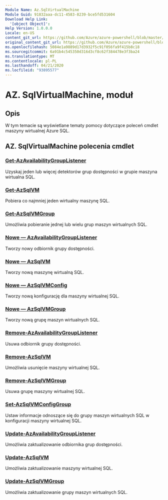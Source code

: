 ```yaml
---
Module Name: Az.SqlVirtualMachine
Module Guid: 91832aaa-dc11-4583-8239-bce5fd531604
Download Help Link:
  '[object Object]': 
Help Version: 1.0.0.0
Locale: en-US
content_git_url: https://github.com/Azure/azure-powershell/blob/master/src/SqlVirtualMachine/SqlVirtualMachine/help/Az.SqlVirtualMachine.md
original_content_git_url: https://github.com/Azure/azure-powershell/blob/master/src/SqlVirtualMachine/SqlVirtualMachine/help/Az.SqlVirtualMachine.md
ms.openlocfilehash: 5084e1a9889d17d3932f5c91f056fa9f415b8c18
ms.sourcegitcommit: 6a91b4c545350d316d3cf8c62f384478e3f3ba24
ms.translationtype: MT
ms.contentlocale: pl-PL
ms.lasthandoff: 04/21/2020
ms.locfileid: "93895577"
---
```

# AZ. SqlVirtualMachine, moduł
## Opis
W tym temacie są wyświetlane tematy pomocy dotyczące poleceń cmdlet maszyny wirtualnej Azure SQL.

## AZ. SqlVirtualMachine polecenia cmdlet
### [Get-AzAvailabilityGroupListener](Get-AzAvailabilityGroupListener.md)
Uzyskaj jeden lub więcej detektorów grup dostępności w grupie maszyna wirtualna SQL.

### [Get-AzSqlVM](Get-AzSqlVM.md)
Pobiera co najmniej jeden wirtualny maszynę SQL.

### [Get-AzSqlVMGroup](Get-AzSqlVMGroup.md)
Umożliwia pobieranie jednej lub wielu grup maszyn wirtualnych SQL.

### [Nowe — AzAvailabilityGroupListener](New-AzAvailabilityGroupListener.md)
Tworzy nowy odbiornik grupy dostępności.

### [Nowe — AzSqlVM](New-AzSqlVM.md)
Tworzy nową maszynę wirtualną SQL.

### [Nowe — AzSqlVMConfig](New-AzSqlVMConfig.md)
Tworzy nową konfigurację dla maszyny wirtualnej SQL.

### [Nowe — AzSqlVMGroup](New-AzSqlVMGroup.md)
Tworzy nową grupę maszyn wirtualnych SQL.

### [Remove-AzAvailabilityGroupListener](Remove-AzAvailabilityGroupListener.md)
Usuwa odbiornik grupy dostępności.

### [Remove-AzSqlVM](Remove-AzSqlVM.md)
Umożliwia usunięcie maszyny wirtualnej SQL.

### [Remove-AzSqlVMGroup](Remove-AzSqlVMGroup.md)
Usuwa grupę maszyny wirtualnej SQL.

### [Set-AzSqlVMConfigGroup](Set-AzSqlVMConfigGroup.md)
Ustaw informacje odnoszące się do grupy maszyn wirtualnych SQL w konfiguracji maszyny wirtualnej SQL.

### [Update-AzAvailabilityGroupListener](Update-AzAvailabilityGroupListener.md)
Umożliwia zaktualizowanie odbiornika grup dostępności.

### [Update-AzSqlVM](Update-AzSqlVM.md)
Umożliwia zaktualizowanie maszyny wirtualnej SQL.

### [Update-AzSqlVMGroup](Update-AzSqlVMGroup.md)
Umożliwia zaktualizowanie grupy maszyn wirtualnych SQL.

